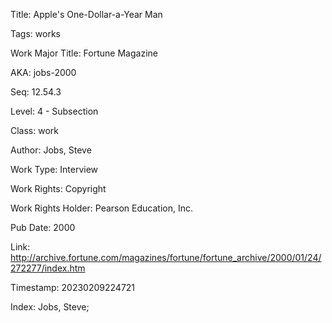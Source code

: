 Title:  Apple's One-Dollar-a-Year Man

Tags:   works

Work Major Title: Fortune Magazine

AKA:    jobs-2000

Seq:    12.54.3

Level:  4 - Subsection

Class:  work

Author: Jobs, Steve

Work Type: Interview

Work Rights: Copyright

Work Rights Holder: Pearson Education, Inc.

Pub Date: 2000

Link:   http://archive.fortune.com/magazines/fortune/fortune_archive/2000/01/24/272277/index.htm

Timestamp: 20230209224721

Index:  Jobs, Steve; 
